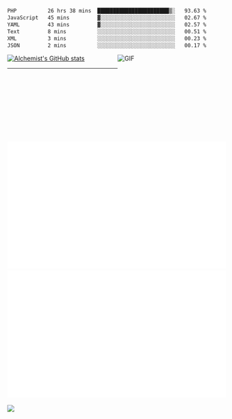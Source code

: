 <!--START_SECTION:waka-->

```text
PHP          26 hrs 38 mins  ███████████████████████▒░   93.63 %
JavaScript   45 mins         ▓░░░░░░░░░░░░░░░░░░░░░░░░   02.67 %
YAML         43 mins         ▓░░░░░░░░░░░░░░░░░░░░░░░░   02.57 %
Text         8 mins          ░░░░░░░░░░░░░░░░░░░░░░░░░   00.51 %
XML          3 mins          ░░░░░░░░░░░░░░░░░░░░░░░░░   00.23 %
JSON         2 mins          ░░░░░░░░░░░░░░░░░░░░░░░░░   00.17 %
```

<!--END_SECTION:waka-->

[![Alchemist's GitHub stats](https://github-readme-stats.vercel.app/api?username=DrMaxis&show_icons=true&theme=outrun&count_private=true)](#)
<img align="right" alt="GIF" src="https://user-images.githubusercontent.com/5355808/139111924-210cc6fa-9fb1-4dac-929d-6324a5836a92.gif" width="250" height="200" />
<hr />

![](https://raw.githubusercontent.com/DrMaxis/github-stats-transparent/output/generated/overview.svg)
![](https://raw.githubusercontent.com/DrMaxis/github-stats-transparent/output/generated/languages.svg)

 
<a href="https://count.getloli.com/"><img src="https://count.getloli.com/get/@:maxis-the-alchemist?theme=rule34"></a>
<!-- https://count.getloli.com/get/@alchemist?theme=rule34 -->
<br>
